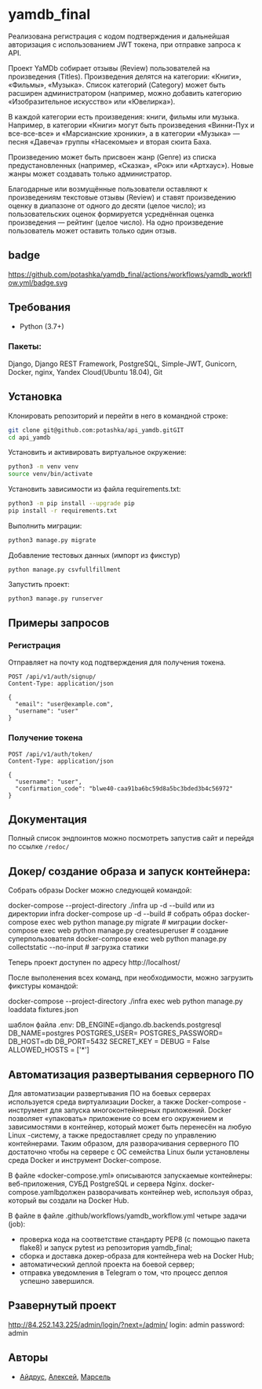 # yamdb_final
Реализована регистрация с кодом подтверждения и дальнейшая авторизация с использованием JWT токена, при отправке запроса к API.

Проект YaMDb собирает отзывы (Review) пользователей на произведения (Titles). Произведения делятся на категории: «Книги», «Фильмы», «Музыка». Список категорий (Category) может быть расширен администратором (например, можно добавить категорию «Изобразительное искусство» или «Ювелирка»).

В каждой категории есть произведения: книги, фильмы или музыка. Например, в категории «Книги» могут быть произведения «Винни-Пух и все-все-все» и «Марсианские хроники», а в категории «Музыка» — песня «Давеча» группы «Насекомые» и вторая сюита Баха.

Произведению может быть присвоен жанр (Genre) из списка предустановленных (например, «Сказка», «Рок» или «Артхаус»). Новые жанры может создавать только администратор.

Благодарные или возмущённые пользователи оставляют к произведениям текстовые отзывы (Review) и ставят произведению оценку в диапазоне от одного до десяти (целое число); из пользовательских оценок формируется усреднённая оценка произведения — рейтинг (целое число). На одно произведение пользователь может оставить только один отзыв.

## badge
https://github.com/potashka/yamdb_final/actions/workflows/yamdb_workflow.yml/badge.svg

## Требования
- Python (3.7+)

### Пакеты:
Django, Django REST Framework, PostgreSQL, Simple-JWT, Gunicorn, Docker, nginx, Yandex Cloud(Ubuntu 18.04), Git

## Установка
Клонировать репозиторий и перейти в него в командной строке:
```bash
git clone git@github.com:potashka/api_yamdb.gitGIT
cd api_yamdb
```
Установить и активировать виртуальное окружение:
```bash
python3 -m venv venv
source venv/bin/activate
```
Установить зависимости из файла requirements.txt:
```bash
python3 -m pip install --upgrade pip
pip install -r requirements.txt
```
Выполнить миграции:
```bash
python3 manage.py migrate
```
Добавление тестовых данных (импорт из фикстур)
```
python manage.py csvfullfillment
```
Запустить проект:
```bash
python3 manage.py runserver
```

## Примеры запросов
### Регистрация 
Отправляет на почту код подтверждения для получения токена.
```
POST /api/v1/auth/signup/
Content-Type: application/json

{
  "email": "user@example.com",
  "username": "user"
}
```
### Получение токена
```
POST /api/v1/auth/token/
Content-Type: application/json

{
  "username": "user",
  "confirmation_code": "blwe40-caa91ba6bc59d8a5bc3bded3b4c56972"
}
```

## Документация
Полный список эндпоинтов можно посмотреть запустив сайт и перейдя по ссылке `/redoc/`

## Докер/ создание образа и запуск контейнера:

Собрать образы Docker можно следующей командой:

docker-compose --project-directory ./infra up -d --build
или из директории infra docker-compose up -d --build # собрать образ 
docker-compose exec web python manage.py migrate # миграции
docker-compose exec web python manage.py createsuperuser # создание суперпользователя
docker-compose exec web python manage.py collectstatic --no-input # загрузка статики

Теперь проект доступен по адресу http://localhost/


После выполенения всех команд, при необходимости, можно загрузить фикстуры командой:

docker-compose --project-directory ./infra exec web python manage.py loaddata fixtures.json

шаблон файла .env:
  DB_ENGINE=django.db.backends.postgresql
  DB_NAME=postgres
  POSTGRES_USER=
  POSTGRES_PASSWORD=
  DB_HOST=db
  DB_PORT=5432
  SECRET_KEY = 
  DEBUG = False
  ALLOWED_HOSTS = ['*']

## Автоматизация развертывания серверного ПО

Для автоматизации развертывания ПО на боевых серверах используется среда виртуализации Docker, а также Docker-compose - инструмент для запуска многоконтейнерных приложений. Docker позволяет «упаковать» приложение со всем его окружением и зависимостями в контейнер, который может быть перенесён на любую Linux -систему, а также предоставляет среду по управлению контейнерами. Таким образом, для разворачивания серверного ПО достаточно чтобы на сервере с ОС семейства Linux были установлены среда Docker и инструмент Docker-compose.

В файле «docker-compose.yml» описываются запускаемые контейнеры: веб-приложения, СУБД PostgreSQL и сервера Nginx.
docker-compose.yamlbдолжен разворачивать контейнер web, используя образ, который вы создали на Docker Hub.

В файле в файле .github/workflows/yamdb_workflow.yml четыре задачи (job):

- проверка кода на соответствие стандарту PEP8 (с помощью пакета flake8) и запуск pytest из репозитория yamdb_final;
- сборка и доставка докер-образа для контейнера web на Docker Hub;
- автоматический деплой проекта на боевой сервер;
- отправка уведомления в Telegram о том, что процесс деплоя успешно завершился.

## Рзавернутый проект

http://84.252.143.225/admin/login/?next=/admin/
login: admin password: admin

## Авторы
- [Айдрус](https://github.com/zamaev), [Алексей](https://github.com/potashka), [Марсель](https://github.com/honour4life)

  
